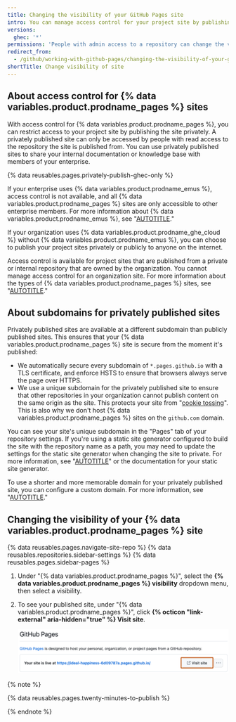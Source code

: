 ```yaml
---
title: Changing the visibility of your GitHub Pages site
intro: You can manage access control for your project site by publishing the site publicly or privately.
versions:
  ghec: '*'
permissions: 'People with admin access to a repository can change the visibility of a {% data variables.product.prodname_pages %} site.'
redirect_from:
  - /github/working-with-github-pages/changing-the-visibility-of-your-github-pages-site
shortTitle: Change visibility of site
---
```


## About access control for {% data variables.product.prodname_pages %} sites

With access control for {% data variables.product.prodname_pages %}, you can restrict access to your project site by publishing the site privately. A privately published site can only be accessed by people with read access to the repository the site is published from. You can use privately published sites to share your internal documentation or knowledge base with members of your enterprise.

{% data reusables.pages.privately-publish-ghec-only %}

If your enterprise uses {% data variables.product.prodname_emus %}, access control is not available, and all {% data variables.product.prodname_pages %} sites are only accessible to other enterprise members. For more information about {% data variables.product.prodname_emus %}, see "[AUTOTITLE](/pages/getting-started-with-github-pages/about-github-pages#limitations-for-enterprise-managed-users)."

If your organization uses {% data variables.product.prodname_ghe_cloud %} without {% data variables.product.prodname_emus %}, you can choose to publish your project sites privately or publicly to anyone on the internet.

Access control is available for project sites that are published from a private or internal repository that are owned by the organization. You cannot manage access control for an organization site. For more information about the types of {% data variables.product.prodname_pages %} sites, see "[AUTOTITLE](/pages/getting-started-with-github-pages/about-github-pages#types-of-github-pages-sites)."

## About subdomains for privately published sites

Privately published sites are available at a different subdomain than publicly published sites. This ensures that your {% data variables.product.prodname_pages %} site is secure from the moment it's published:

* We automatically secure every subdomain of `*.pages.github.io` with a TLS certificate, and enforce HSTS to ensure that browsers always serve the page over HTTPS.
* We use a unique subdomain for the privately published site to ensure that other repositories in your organization cannot publish content on the same origin as the site. This protects your site from "[cookie tossing](https://github.blog/2013-04-09-yummy-cookies-across-domains/)". This is also why we don't host {% data variables.product.prodname_pages %} sites on the `github.com` domain.

You can see your site's unique subdomain in the "Pages" tab of your repository settings. If you're using a static site generator configured to build the site with the repository name as a path, you may need to update the settings for the static site generator when changing the site to private. For more information, see "[AUTOTITLE](/pages/configuring-a-custom-domain-for-your-github-pages-site/managing-a-custom-domain-for-your-github-pages-site#configuring-a-subdomain)" or the documentation for your static site generator.

To use a shorter and more memorable domain for your privately published site, you can configure a custom domain. For more information, see "[AUTOTITLE](/pages/configuring-a-custom-domain-for-your-github-pages-site)."

## Changing the visibility of your {% data variables.product.prodname_pages %} site

{% data reusables.pages.navigate-site-repo %}
{% data reusables.repositories.sidebar-settings %}
{% data reusables.pages.sidebar-pages %}
1. Under "{% data variables.product.prodname_pages %}", select the **{% data variables.product.prodname_pages %} visibility** dropdown menu, then select a visibility.
1. To see your published site, under "{% data variables.product.prodname_pages %}", click **{% octicon "link-external" aria-hidden="true" %} Visit site**.

   ![Screenshot of a confirmation message for {% data variables.product.prodname_pages %} listing the site's URL. To the right of a long blue URL, a button labeled "Visit site" is outlined in dark orange.](/assets/images/help/pages/click-private-pages-url-to-preview.png)

  {% note %}

  {% data reusables.pages.twenty-minutes-to-publish %}

  {% endnote %}
